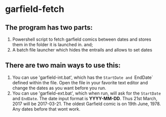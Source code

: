# garfield-fetch
## The program has two parts:
1. Powershell script to fetch garfield comics between dates and stores them in the folder it is launched in. and;
2. A batch file launcher which hides the entrails and allows to set dates
## There are two main ways to use this:
1. You can use 'garfield-int.bat', which has the `StartDate and `EndDate` defined within the file. Open the file in your favorite text editor and change the dates as you want before you run.
2. You can use 'garfield-ext.bat', which when run, will ask for the `StartDate` and `EndDate`. The date input format is **YYYY-MM-DD**. Thus 21st March, 2017 will be 2017-03-21.
The oldest Garfield comic is on 19th June, 1978. Any dates before that wont work.
